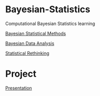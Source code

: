 # Bayesian-Statistics
Computational Bayesian Statistics learning 

[Bayesian Statistical Methods](https://bayessm.wordpress.ncsu.edu/)

[Bayesian Data Analysis](http://www.stat.columbia.edu/~gelman/book/)

[Statistical Rethinking](https://xcelab.net/rm/statistical-rethinking/)

# Project
[Presentation](https://vimeo.com/942995695)
